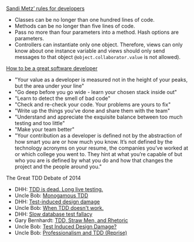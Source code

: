 [Sandi Metz’ rules for developers](http://robots.thoughtbot.com/post/50655960596/sandi-metz-rules-for-developers)
- Classes can be no longer than one hundred lines of code.
- Methods can be no longer than five lines of code.
- Pass no more than four parameters into a method. Hash options are parameters.
- Controllers can instantiate only one object. Therefore, views can only know about one instance variable and views should only send messages to that object `@object.collaborator.value` is not allowed).

[How to be a great software
developer](http://peternixey.com/post/83510597580/how-to-be-a-great-software-developer)
- "Your value as a developer is measured not in the height of your peaks, but the area under your line"
- "Go deep before you go wide - learn your chosen stack inside out"
- "Learn to detect the smell of bad code"
- "Check and re-check your code. Your problems are yours to fix"
- "Write up the things you’ve done and share them with the team"
- "Understand and appreciate the exquisite balance between too much testing and too little"
- "Make your team better"
- "Your contribution as a developer is defined not by the abstraction of how smart you are or how much you know. It’s not defined by the technology acronyms on your resume, the companies you’ve worked at or which college you went to. They hint at what you’re capable of but who you are is defined by what you do and how that changes the project and the people around you."

The Great TDD Debate of 2014
- DHH: [TDD is dead. Long live testing.](http://david.heinemeierhansson.com/2014/tdd-is-dead-long-live-testing.html)
- Uncle Bob: [Monogamous TDD](http://blog.8thlight.com/uncle-bob/2014/04/25/MonogamousTDD.html)
- DHH: [Test-induced design damage](http://david.heinemeierhansson.com/2014/test-induced-design-damage.html)
- Uncle Bob: [When TDD doesn't work.](http://blog.8thlight.com/uncle-bob/2014/04/30/When-tdd-does-not-work.html)
- DHH: [Slow database test fallacy](http://david.heinemeierhansson.com/2014/slow-database-test-fallacy.html)
- Gary Bernhardt: [TDD, Straw Men, and Rhetoric](https://www.destroyallsoftware.com/blog/2014/tdd-straw-men-and-rhetoric)
- Uncle Bob: [Test Induced Design Damage?](http://blog.8thlight.com/uncle-bob/2014/05/01/Design-Damage.html)
- Uncle Bob: [Professionalism and TDD (Reprise)](http://blog.8thlight.com/uncle-bob/2014/05/02/ProfessionalismAndTDD.html)
